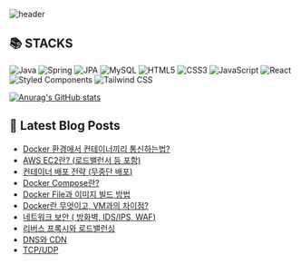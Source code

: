 ![header](https://capsule-render.vercel.app/api?type=waving&color=auto&height=300&section=header&text=YUNA%20CODE&fontSize=90)

<!--# Hi there 👋-->
<!--## 이런 환경에 익숙해요 !!✍🏼-->

## 📚 STACKS
![Java](https://img.shields.io/badge/Java-007396.svg?&style=for-the-badge&logo=Java&logoColor=white)
![Spring](https://img.shields.io/badge/Spring-6DB33F.svg?&style=for-the-badge&logo=spring&logoColor=white)
![JPA](https://img.shields.io/badge/JPA-000000.svg?&style=for-the-badge&logo=hibernate&logoColor=white)
![MySQL](https://img.shields.io/badge/MySQL-4479A1.svg?&style=for-the-badge&logo=mysql&logoColor=white)
![HTML5](https://img.shields.io/badge/HTML5-E34F26.svg?&style=for-the-badge&logo=html5&logoColor=white)
![CSS3](https://img.shields.io/badge/CSS3-1572B6.svg?&style=for-the-badge&logo=css3&logoColor=white)
![JavaScript](https://img.shields.io/badge/JavaScript-F7DF1E.svg?&style=for-the-badge&logo=javascript&logoColor=white)
![React](https://img.shields.io/badge/React-61DAFB.svg?&style=for-the-badge&logo=react&logoColor=white)
![Styled Components](https://img.shields.io/badge/Styled_Components-DB7093.svg?&style=for-the-badge&logo=styledcomponents&logoColor=white)
![Tailwind CSS](https://img.shields.io/badge/Tailwind_CSS-06B6D4.svg?&style=for-the-badge&logo=tailwindcss&logoColor=white)


<!--<p>-->
<!--  <img alt="" src= "https://img.shields.io/badge/JavaScript-F7DF1E?style=flat-square&logo=JavaScript&logoColor=white"/> -->
<!--  <img alt="" src= "https://img.shields.io/badge/TypeScript-black?logo=typescript&logoColor=blue"/>-->
<!--</p>-->

[![Anurag's GitHub stats](https://github-readme-stats.vercel.app/api?username=1-yuna)](https://github.com/anuraghazra/github-readme-stats)

## 📕 Latest Blog Posts

<ul><li><a href='https://cs-by-yuna.tistory.com/32' target='_blank'>Docker 환경에서 컨테이너끼리 통신하는법?</a></li><li><a href='https://cs-by-yuna.tistory.com/31' target='_blank'>AWS EC2란? (로드밸런서 등 포함)</a></li><li><a href='https://cs-by-yuna.tistory.com/30' target='_blank'>컨테이너 배포 전략 (무중단 배포)</a></li><li><a href='https://cs-by-yuna.tistory.com/29' target='_blank'>Docker Compose란?</a></li><li><a href='https://cs-by-yuna.tistory.com/28' target='_blank'>Docker File과 이미지 빌드 방법</a></li><li><a href='https://cs-by-yuna.tistory.com/27' target='_blank'>Docker란 무엇이고, VM과의 차이점?</a></li><li><a href='https://cs-by-yuna.tistory.com/26' target='_blank'>네트워크 보안 ( 방화벽, IDS/IPS, WAF)</a></li><li><a href='https://cs-by-yuna.tistory.com/25' target='_blank'>리버스 프록시와 로드밸런싱</a></li><li><a href='https://cs-by-yuna.tistory.com/24' target='_blank'>DNS와 CDN</a></li><li><a href='https://cs-by-yuna.tistory.com/23' target='_blank'>TCP/UDP</a></li></ul>